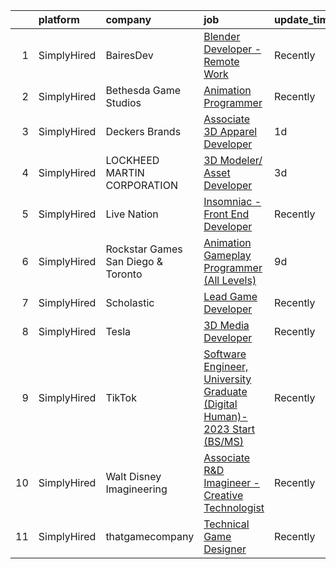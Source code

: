

|    | platform    | company                            | job                                                                                                                                                                                        | update_time   | location                       |
|---:|:------------|:-----------------------------------|:-------------------------------------------------------------------------------------------------------------------------------------------------------------------------------------------|:--------------|:-------------------------------|
|  1 | SimplyHired | BairesDev                          | [Blender Developer - Remote Work](https://www.simplyhired.com/job/vj1suyopziWtmLbmuUH9nRq3whO0a1eYxPgxdTdHICJ5ZVhDtqKXjA?q=animation+developer)                                            | Recently      | Colon, PA                      |
|  2 | SimplyHired | Bethesda Game Studios              | [Animation Programmer](https://www.simplyhired.com/job/5OeSdf47cMl5ed6QOd-Mudx_H6bknvcQoeEK4MS8tXMIsasZ_ZMBfA?q=animation+developer)                                                       | Recently      | Rockville, MD                  |
|  3 | SimplyHired | Deckers Brands                     | [Associate 3D Apparel Developer](https://www.simplyhired.com/job/fxILTX_MgJgbg5H8S8FPtpm-TAghpWl7Icg8O66i0sC9Kr3sfiNGxg?q=animation+developer)                                             | 1d            | Goleta, CA                     |
|  4 | SimplyHired | LOCKHEED MARTIN CORPORATION        | [3D Modeler/ Asset Developer](https://www.simplyhired.com/job/ytznfHbT7W4AJzaUZlN3Lkqq69PW2U0nu2mqUowTqAYKW9CC1Pzlcw?q=animation+developer)                                                | 3d            | Orlando, FL                    |
|  5 | SimplyHired | Live Nation                        | [Insomniac - Front End Developer](https://www.simplyhired.com/job/oXs2vKz2-vKMcKrs1ddzYF0aDySVDaYY0xkj3JgONpvAmL4UhVU6iA?q=animation+developer)                                            | Recently      | Calabasas, CA                  |
|  6 | SimplyHired | Rockstar Games San Diego & Toronto | [Animation Gameplay Programmer (All Levels)](https://www.simplyhired.com/job/lkYhDJIvK6q4OOvL4N_dYwpe6gw6hWwhQk_KG5b2n0pUt3fCW-QEag?q=animation+developer)                                 | 9d            | Carlsbad, CA                   |
|  7 | SimplyHired | Scholastic                         | [Lead Game Developer](https://www.simplyhired.com/job/DTz35nzJgDgVh070S-dwrObT5Rl9sNQdLka6ZUBayi3X1bodL5Wyaw?q=animation+developer)                                                        | Recently      | New York, NY                   |
|  8 | SimplyHired | Tesla                              | [3D Media Developer](https://www.simplyhired.com/job/z1m_ZliKKIrYOQxoyuNlv5BTlbNmTu6Vn629wEoMDglY0nFAJv6HlQ?q=animation+developer)                                                         | Recently      | Fremont, CA                    |
|  9 | SimplyHired | TikTok                             | [Software Engineer, University Graduate (Digital Human)- 2023 Start (BS/MS)](https://www.simplyhired.com/job/ZCD16wdvVDXY7adIm9hAntuSweiM5zEqP2r_032I688HBPU8lINMng?q=animation+developer) | Recently      | San Francisco, CA +2 locations |
| 10 | SimplyHired | Walt Disney Imagineering           | [Associate R&D Imagineer - Creative Technologist](https://www.simplyhired.com/job/WEUZc7YAGnQDJwIxjDDgx3UA68kYpimrfYJkmf5B5-HQIzOjai_EcQ?q=animation+developer)                            | Recently      | Glendale, CA                   |
| 11 | SimplyHired | thatgamecompany                    | [Technical Game Designer](https://www.simplyhired.com/job/y-lz1SeAzhQNkUvxzmRDeaOIi_-I-WZ7TDGfH5pz93q_EUn8T_TaaQ?q=animation+developer)                                                    | Recently      | Santa Monica, CA               |